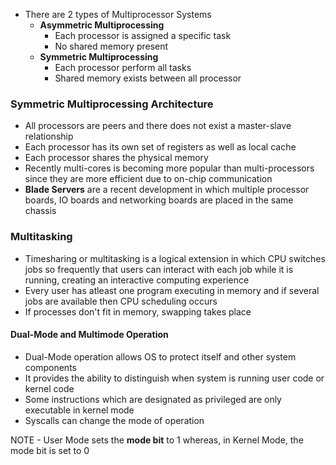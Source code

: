 * There are 2 types of Multiprocessor Systems 
	* **Asymmetric Multiprocessing** 
		* Each processor is assigned a specific task 
		* No shared memory present
	* **Symmetric Multiprocessing** 
		* Each processor perform all tasks 
		* Shared memory exists between all processor

### Symmetric Multiprocessing Architecture 
* All processors are peers and there does not exist a master-slave relationship
* Each processor has its own set of registers as well as local cache 
* Each processor shares the physical memory 
* Recently multi-cores is becoming more popular than multi-processors since they are more efficient due to on-chip communication 
* **Blade Servers** are a recent development in which multiple processor boards, IO boards and networking boards are placed in the same chassis

### Multitasking 
* Timesharing or multitasking is a logical extension in which CPU switches jobs so frequently that users can interact with each job while it is running, creating an interactive computing experience 
* Every user has atleast one program executing in memory and if several jobs are available then CPU scheduling occurs
* If processes don't fit in memory, swapping takes place

#### Dual-Mode and Multimode Operation 
* Dual-Mode operation allows OS to protect itself and other system components
* It provides the ability to distinguish when system is running user code or kernel code
* Some instructions which are designated as privileged are only executable in kernel mode 
* Syscalls can change the mode of operation  

NOTE - User Mode sets the **mode bit** to 1 whereas, in Kernel Mode, the mode bit is set to 0